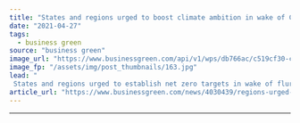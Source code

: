 ```yaml
---
title: "States and regions urged to boost climate ambition in wake of Climate Leaders Summit"
date: "2021-04-27"
tags: 
  - business green
source: "business green"
image_url: "https://www.businessgreen.com/api/v1/wps/db766ac/c519cf30-cb9e-4d32-bbad-1f03094c1072/13/2406-california-wind-farm-185x114.jpg"
image_fp: "/assets/img/post_thumbnails/163.jpg"
lead: "
 States and regions urged to establish net zero targets in wake of flurry of new national goals announced last week at Climate Leaders Summit ..."
article_url: "https://www.businessgreen.com/news/4030439/regions-urged-boost-climate-ambition-wake-climate-leaders-summit"
---
```


---
